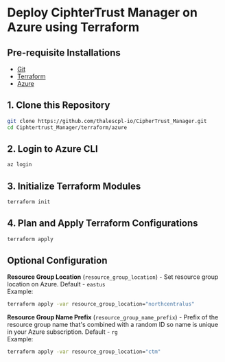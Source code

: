 # Deploy CiphterTrust Manager on Azure using Terraform

## Pre-requisite Installations
* [Git](https://gitscm.org)
* [Terraform](https://terraform.io/downloads)
* [Azure](https://docs.microsoft.com/en-us/cli/azure/install-azure-cli)

## 1. Clone this Repository
```bash
git clone https://github.com/thalescpl-io/CipherTrust_Manager.git
cd Ciphtertrust_Manager/terraform/azure
```

## 2. Login to Azure CLI
```bash
az login
```

## 3. Initialize Terraform Modules
```bash
terraform init
```

## 4. Plan and Apply Terraform Configurations
```bash
terraform apply
```

## Optional Configuration
**Resource Group Location** (`resource_group_location`) - Set resource group location on Azure. Default - `eastus`\
Example:
```bash
terraform apply -var resource_group_location="northcentralus"
```

**Resource Group Name Prefix** (`resource_group_name_prefix`) - Prefix of the resource group name that's combined with a random ID so name is unique in your Azure subscription. Default - `rg`\
Example:
```bash
terraform apply -var resource_group_location="ctm"
```
